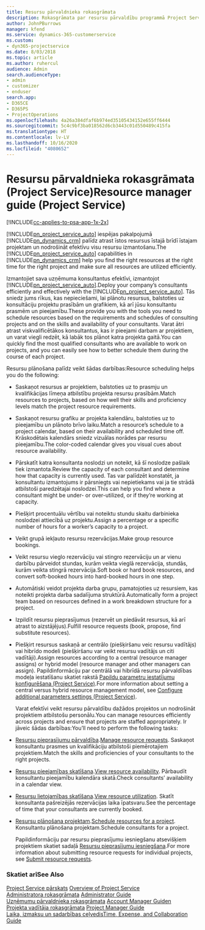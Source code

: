 ```yaml
---
title: Resursu pārvaldnieka rokasgrāmata
description: Rokasgrāmata par resursu pārvaldību programmā Project Service
author: JohnPBurrows
manager: kfend
ms.service: dynamics-365-customerservice
ms.custom:
- dyn365-projectservice
ms.date: 8/03/2018
ms.topic: article
ms.author: ruhercul
audience: Admin
search.audienceType:
- admin
- customizer
- enduser
search.app:
- D365CE
- D365PS
- ProjectOperations
ms.openlocfilehash: 4a26a384dfaf6b974ed35105434152e655ff6444
ms.sourcegitcommit: 5c4c9bf3ba018562d6cb3443c01d550489c415fa
ms.translationtype: HT
ms.contentlocale: lv-LV
ms.lasthandoff: 10/16/2020
ms.locfileid: "4080652"
---
```

# <a name="resource-manager-guide-project-service"></a><span data-ttu-id="42c42-103">Resursu pārvaldnieka rokasgrāmata (Project Service)</span><span class="sxs-lookup"><span data-stu-id="42c42-103">Resource manager guide (Project Service)</span></span>

[!INCLUDE[cc-applies-to-psa-app-1x-2x](../includes/cc-applies-to-psa-app-1x-2x.md)]

<span data-ttu-id="42c42-104">[!INCLUDE[pn_project_service_auto](../includes/pn-project-service-auto.md)] iespējas pakalpojumā [!INCLUDE[pn_dynamics_crm](../includes/pn-dynamics-crm.md)] palīdz atrast īstos resursus īstajā brīdī īstajam projektam un nodrošināt efektīvu visu resursu izmantošanu.</span><span class="sxs-lookup"><span data-stu-id="42c42-104">The [!INCLUDE[pn_project_service_auto](../includes/pn-project-service-auto.md)] capabilities in [!INCLUDE[pn_dynamics_crm](../includes/pn-dynamics-crm.md)] help you find the right resources at the right time for the right project and make sure all resources are utilized efficiently.</span></span>  
  
 <span data-ttu-id="42c42-105">Izmantojiet sava uzņēmuma konsultantus efektīvi, izmantojot [!INCLUDE[pn_project_service_auto](../includes/pn-project-service-auto.md)].</span><span class="sxs-lookup"><span data-stu-id="42c42-105">Deploy your company’s consultants efficiently and effectively with the [!INCLUDE[pn_project_service_auto](../includes/pn-project-service-auto.md)].</span></span> <span data-ttu-id="42c42-106">Tās sniedz jums rīkus, kas nepieciešami, lai plānotu resursus, balstoties uz konsultāciju projektu prasībām un grafikiem, kā arī jūsu konsultantu prasmēm un pieejamību.</span><span class="sxs-lookup"><span data-stu-id="42c42-106">These provide you with the tools you need to schedule resources based on the requirements and schedules of consulting projects and on the skills and availability of your consultants.</span></span> <span data-ttu-id="42c42-107">Varat ātri atrast viskvalificētākos konsultantus, kas ir pieejami darbam ar projektiem, un varat viegli redzēt, kā labāk tos plānot katra projekta gaitā.</span><span class="sxs-lookup"><span data-stu-id="42c42-107">You can quickly find the most qualified consultants who are available to work on projects, and you can easily see how to better schedule them during the course of each project.</span></span>  
  
 <span data-ttu-id="42c42-108">Resursu plānošana palīdz veikt šādas darbības:</span><span class="sxs-lookup"><span data-stu-id="42c42-108">Resource scheduling helps you do the following:</span></span>  
  
- <span data-ttu-id="42c42-109">Saskaņot resursus ar projektiem, balstoties uz to prasmju un kvalifikācijas līmeņa atbilstību projekta resursu prasībām.</span><span class="sxs-lookup"><span data-stu-id="42c42-109">Match resources to projects, based on how well their skills and proficiency levels match the project resource requirements.</span></span>  
  
- <span data-ttu-id="42c42-110">Saskaņot resursu grafiku ar projekta kalendāru, balstoties uz to pieejamību un plānoto brīvo laiku.</span><span class="sxs-lookup"><span data-stu-id="42c42-110">Match a resource’s schedule to a project calendar, based on their availability and scheduled time off.</span></span> <span data-ttu-id="42c42-111">Krāskodētais kalendārs sniedz vizuālas norādes par resursu pieejamību.</span><span class="sxs-lookup"><span data-stu-id="42c42-111">The color-coded calendar gives you visual cues about resource availability.</span></span>  
  
- <span data-ttu-id="42c42-112">Pārskatīt katra konsultanta noslodzi un noteikt, kā šī noslodze pašlaik tiek izmantota.</span><span class="sxs-lookup"><span data-stu-id="42c42-112">Review the capacity of each consultant and determine how that capacity is currently used.</span></span> <span data-ttu-id="42c42-113">Tas var palīdzēt konstatēt, ja konsultantu izmantojums ir pārsniegts vai nepietiekams vai ja tie strādā atbilstoši paredzētajai noslodzei.</span><span class="sxs-lookup"><span data-stu-id="42c42-113">This can help you find where a consultant might be under- or over-utilized, or if they’re working at capacity.</span></span>  
  
- <span data-ttu-id="42c42-114">Piešķirt procentuālu vērtību vai noteiktu stundu skaitu darbinieka noslodzei attiecībā uz projektu.</span><span class="sxs-lookup"><span data-stu-id="42c42-114">Assign a percentage or a specific number of hours for a worker’s capacity to a project.</span></span>  
  
- <span data-ttu-id="42c42-115">Veikt grupā iekļauto resursu rezervācijas.</span><span class="sxs-lookup"><span data-stu-id="42c42-115">Make group resource bookings.</span></span>  
  
- <span data-ttu-id="42c42-116">Veikt resursu vieglo rezervāciju vai stingro rezervāciju un ar vienu darbību pārveidot stundas, kurām veikta vieglā rezervācija, stundās, kurām veikta stingrā rezervācija.</span><span class="sxs-lookup"><span data-stu-id="42c42-116">Soft book or hard book resources, and convert soft-booked hours into hard-booked hours in one step.</span></span>  
  
- <span data-ttu-id="42c42-117">Automātiski veidot projekta darba grupu, pamatojoties uz resursiem, kas noteikti projekta darba sadalījuma struktūrā.</span><span class="sxs-lookup"><span data-stu-id="42c42-117">Automatically form a project team based on resources defined in a work breakdown structure for a project.</span></span>  
  
- <span data-ttu-id="42c42-118">Izpildīt resursu pieprasījumus (rezervēt un piedāvāt resursus, kā arī atrast to aizstājējus).</span><span class="sxs-lookup"><span data-stu-id="42c42-118">Fulfill resource requests (book, propose, find substitute resources).</span></span>  
  
- <span data-ttu-id="42c42-119">Piešķirt resursus saskaņā ar centrālo (piešķiršanu veic resursu vadītājs) vai hibrīdo modeli (piešķiršanu var veikt resursu vadītājs un citi vadītāji).</span><span class="sxs-lookup"><span data-stu-id="42c42-119">Assign resources according to a central (resource manager assigns) or hybrid model (resource manager and other managers can assign).</span></span> <span data-ttu-id="42c42-120">Papildinformāciju par centrālā vai hibrīdā resursu pārvaldības modeļa iestatīšanu skatiet rakstā [Papildu parametru iestatījumu konfigurēšana (Project Service)](../psa/configure-additional-parameters-settings.md).</span><span class="sxs-lookup"><span data-stu-id="42c42-120">For more information about setting a central versus hybrid resource management model, see [Configure additional parameters settings (Project Service)](../psa/configure-additional-parameters-settings.md).</span></span>  
  
  <span data-ttu-id="42c42-121">Varat efektīvi veikt resursu pārvaldību dažādos projektos un nodrošināt projektiem atbilstošu personālu.</span><span class="sxs-lookup"><span data-stu-id="42c42-121">You can manage resources efficiently across projects and ensure that projects are staffed appropriately.</span></span> <span data-ttu-id="42c42-122">Ir jāveic šādas darbības:</span><span class="sxs-lookup"><span data-stu-id="42c42-122">You’ll need to perform the following tasks:</span></span>  
  
- <span data-ttu-id="42c42-123">[Resursu pieprasījumu pārvaldība](../psa/manage-resource-requests.md).</span><span class="sxs-lookup"><span data-stu-id="42c42-123">[Manage resource requests](../psa/manage-resource-requests.md).</span></span> <span data-ttu-id="42c42-124">Saskaņot konsultantu prasmes un kvalifikāciju atbilstoši piemērotajiem projektiem.</span><span class="sxs-lookup"><span data-stu-id="42c42-124">Match the skills and proficiencies of your consultants to the right projects.</span></span>  
  
- <span data-ttu-id="42c42-125">[Resursu pieejamības skatīšana](../psa/view-resource-availability.md).</span><span class="sxs-lookup"><span data-stu-id="42c42-125">[View resource availability](../psa/view-resource-availability.md).</span></span> <span data-ttu-id="42c42-126">Pārbaudīt konsultantu pieejamību kalendāra skatā.</span><span class="sxs-lookup"><span data-stu-id="42c42-126">Check consultants’ availability in a calendar view.</span></span>  
  
- <span data-ttu-id="42c42-127">[Resursu lietojamības skatīšana](../psa/view-resource-utilization.md).</span><span class="sxs-lookup"><span data-stu-id="42c42-127">[View resource utilization](../psa/view-resource-utilization.md).</span></span> <span data-ttu-id="42c42-128">Skatīt konsultanta pašreizējās rezervācijas laika īpatsvaru.</span><span class="sxs-lookup"><span data-stu-id="42c42-128">See the percentage of time that your consultants are currently booked.</span></span>  
  
- <span data-ttu-id="42c42-129">[Resursu plānošana projektam](../psa/schedule-resources-project.md).</span><span class="sxs-lookup"><span data-stu-id="42c42-129">[Schedule resources for a project](../psa/schedule-resources-project.md).</span></span> <span data-ttu-id="42c42-130">Konsultantu plānošana projektam.</span><span class="sxs-lookup"><span data-stu-id="42c42-130">Schedule consultants for a project.</span></span>  
  
  <span data-ttu-id="42c42-131">Papildinformāciju par resursu pieprasījumu iesniegšanu atsevišķiem projektiem skatiet sadaļā [Resursu pieprasījumu iesniegšana](../psa/submit-resource-requests.md).</span><span class="sxs-lookup"><span data-stu-id="42c42-131">For more information about submitting resource requests for individual projects, see [Submit resource requests](../psa/submit-resource-requests.md).</span></span>  
  
### <a name="see-also"></a><span data-ttu-id="42c42-132">Skatiet arī</span><span class="sxs-lookup"><span data-stu-id="42c42-132">See Also</span></span>  
 <span data-ttu-id="42c42-133">[Project Service pārskats](../psa/overview.md) </span><span class="sxs-lookup"><span data-stu-id="42c42-133">[Overview of Project Service](../psa/overview.md) </span></span>  
 <span data-ttu-id="42c42-134">[Administratora rokasgrāmata](../psa/admin-guide.md) </span><span class="sxs-lookup"><span data-stu-id="42c42-134">[Administrator Guide](../psa/admin-guide.md) </span></span>  
 <span data-ttu-id="42c42-135">[Uzņēmumu pārvaldnieka rokasgrāmata](../psa/account-manager-guide.md) </span><span class="sxs-lookup"><span data-stu-id="42c42-135">[Account Manager Guiden](../psa/account-manager-guide.md) </span></span>  
 <span data-ttu-id="42c42-136">[Projekta vadītāja rokasgrāmata](../psa/project-manager-guide.md) </span><span class="sxs-lookup"><span data-stu-id="42c42-136">[Project Manager Guide](../psa/project-manager-guide.md) </span></span>  
 [<span data-ttu-id="42c42-137">Laika, izmaksu un sadarbības ceļvedis</span><span class="sxs-lookup"><span data-stu-id="42c42-137">Time, Expense, and Collaboration Guide</span></span>](../psa/time-expense-collaboration-guide.md)
